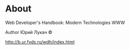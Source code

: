 # About
Web Developer's Handbook: Modern Technologies WWW

Author Юрий Лукач &copy;

http://b.ur.fvds.ru/wdh/index.html
